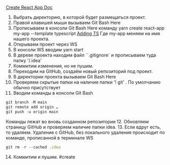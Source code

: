 [Create React App Doc](https://create-react-app.dev/)
1. Выбрать директорию, в которой будет размещаться проект.
2. Правой клавишей мыши вызываем Git Bash Here
3. Прописываем в консоли Git Bash Here команду
         yarn create react-app my-app --template typescript
         [Adding TS](https://create-react-app.dev/docs/adding-typescript)
    Где my-app меняем на имя нашего проекта.
4. Открываем проект через WS 
5. В консоли WS вводим 
        yarn start
6. В дереве проекта находим файл ``.gitignore`  и прописываем туда папку 
        '/.idea'
7. Коммитим изменения, но не пушим.
8. Переходим на GitHub, создаём  новый репозиторий под проект.
9. В директории проекта вызываем Git Bash Here
10. Проверяем скрытые папки на наличие папки '! git' . По умолчанию обычно присутствует
11. Вводим команды в консоли Git Bash
``` javascript
git branch -M main
git remote add origin …
git push -u origin main
``` 
Команды лежат во вновь созданном репозитории
12. Обновляем страницу GitHub и проверяем наличие папки idea.
13. Если вдруг есть, то удаляем. Удаление с GitHub, без локального удаления происходит по команде, прописанной в терминале WS
``` javascript
git rm -r --cached .idea
```
14. Коммитим и пушим.
#create
